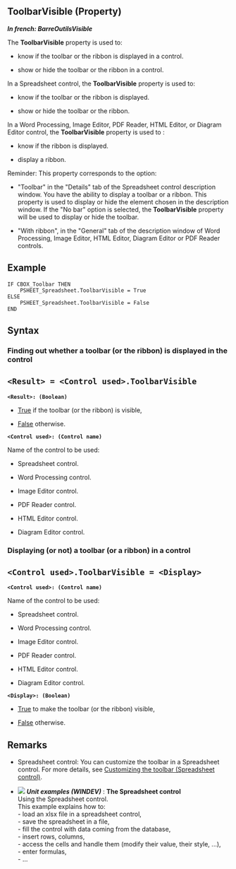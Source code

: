 


## ToolbarVisible (Property)

***In french: BarreOutilsVisible***
	



<a name="XUse"></a>
<a name="Use"></a>
<a name="description"></a>
The **ToolbarVisible** property is used to: 

- know if the toolbar or the ribbon is displayed in a control.  

- show or hide the toolbar or the ribbon in a control. 




In a Spreadsheet control, the **ToolbarVisible** property is used to: 

- know if the toolbar or the ribbon is displayed. 

- show or hide the toolbar or the ribbon.


In a Word Processing, Image Editor, PDF Reader, HTML Editor, or Diagram Editor control, the **ToolbarVisible** property is used to :  

- know if the ribbon is displayed. 

- display a ribbon.




Reminder:  This property corresponds to the option: 

- "Toolbar" in the "Details" tab of the Spreadsheet control description window. You have the ability to display a toolbar or a ribbon. This property is used to display or hide the element chosen in the description window. If the "No bar" option is selected, the **ToolbarVisible** property will be used to display or hide the toolbar. 

- "With ribbon", in the "General" tab of the description window of Word Processing, Image Editor, HTML Editor, Diagram Editor or PDF Reader controls.





<a name="Example1"></a>
<a name="sample_code"></a>

## Example


```wl
IF CBOX_Toolbar THEN
	PSHEET_Spreadsheet.ToolbarVisible = True
ELSE
	PSHEET_Spreadsheet.ToolbarVisible = False
END
```

<a name="XSYNTAX"></a>

## Syntax
<a name="SYNTAX1"></a>

### Finding out whether a toolbar (or the ribbon) is displayed in the control

`<Result> = <Control used>.ToolbarVisible`
---

**`<Result>: (Boolean)`**



- <u><u><u><u>True</u></u></u></u> if the toolbar (or the ribbon) is visible,

- <u><u><u><u>False</u></u></u></u> otherwise. 




**`<Control used>: (Control name)`**

Name of the control to be used: 

- Spreadsheet control. 

- Word Processing control.

- Image Editor control.

- PDF Reader control.

- HTML Editor control.

- Diagram Editor control.





<a name="SYNTAX2"></a>

### Displaying (or not) a toolbar (or a ribbon) in a control

`<Control used>.ToolbarVisible = <Display>`
---

**`<Control used>: (Control name)`**

Name of the control to be used: 

- Spreadsheet control. 

- Word Processing control.

- Image Editor control.

- PDF Reader control.

- HTML Editor control.

- Diagram Editor control.




**`<Display>: (Boolean)`**



- <u><u><u><u>True</u></u></u></u> to make the toolbar (or the ribbon) visible,

- <u><u><u><u>False</u></u></u></u> otherwise. 






<a name="NOTE0_1"></a>

## Remarks


- Spreadsheet control: You can customize the toolbar in a Spreadsheet control. For more details, see [Customizing the toolbar (Spreadsheet control)](../WDChamp/1000033001.md).





- ![](https://doc.pcsoft.fr/en-US/images/image.awp?langid=3&name=TheSpreadsheetcontrol.gif) ***Unit examples (WINDEV)*** : **The Spreadsheet control** <br>Using the Spreadsheet control.<br>This example explains how to:<br>- load an xlsx file in a spreadsheet control,<br>- save the spreadsheet in a file,<br>- fill the control with data coming from the database,<br>- insert rows, columns,<br>- access the cells and handle them (modify their value, their style, ...),<br>- enter formulas,<br>- ...


